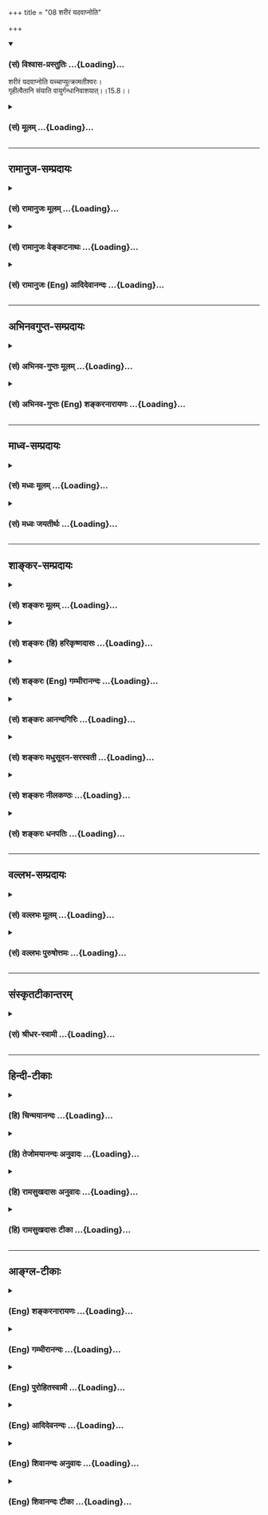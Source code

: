 +++
title = "08 शरीरं यदवाप्नोति"

+++
<div class="js_include" newlevelforh1="3" title="(सं) विश्वास-प्रस्तुतिः" unfilled url="/purANam/mahAbhAratam/06-bhIShma-parva/02-bhagavad-gItA-parva/saMskRtam/vishvAsa-prastutiH/15_puruShottama-yogaH/08_sharIraM_yadavApn.md">
<details open><summary><h3>(सं) विश्वास-प्रस्तुतिः ...{Loading}...</h3></summary>

शरीरं यदवाप्नोति यच्चाप्युत्क्रामतीश्वरः।  
गृहीत्वैतानि संयाति वायुर्गन्धानिवाशयात्।।15.8।।
</details>
</div>
<div class="js_include collapsed" newlevelforh1="3" title="(सं) मूलम्" unfilled url="/purANam/mahAbhAratam/06-bhIShma-parva/02-bhagavad-gItA-parva/saMskRtam/mUlam/15_puruShottama-yogaH/08_sharIraM_yadavApn.md">
<details><summary><h3>(सं) मूलम् ...{Loading}...</h3></summary>

शरीरं यदवाप्नोति यच्चाप्युत्क्रामतीश्वरः।  
गृहीत्वैतानि संयाति वायुर्गन्धानिवाशयात्।।15.8।।
</details>
</div>


_________________
## रामानुज-सम्प्रदायः
<div class="js_include collapsed" newlevelforh1="3" title="(सं) रामानुजः मूलम्" unfilled url="/purANam/mahAbhAratam/06-bhIShma-parva/02-bhagavad-gItA-parva/saMskRtam/rAmAnujaH/mUlam/15_puruShottama-yogaH/08_sharIraM_yadavApn.md">
<details><summary><h3>(सं) रामानुजः मूलम् ...{Loading}...</h3></summary>

।।15.8।।**यत् शरीरम् अवाप्नोति;** यस्मात् शरीराद् **उत्क्रामति;** तत्र
अयम् इन्द्रियाणाम् **ईश्वरः एतानि** इन्द्रियाणि भूतसूक्ष्मैः सह
**गृहीत्वा संयाति। वायुः गन्धान् इव आशयात्** -- यथा वायुः
स्रक्चन्दनकस्तूरिकाद्याशयात् तत्स्थानात् सूक्ष्मावयवैः सह गन्धान्
गृहीत्वा अन्यत्र संयाति तद्वद् इत्यर्थः। कानि पुनः तानि इन्द्रियाणि
इत्याह --

</details>
</div>
<div class="js_include collapsed" newlevelforh1="3" title="(सं) रामानुजः वेङ्कटनाथः" unfilled url="/purANam/mahAbhAratam/06-bhIShma-parva/02-bhagavad-gItA-parva/saMskRtam/rAmAnujaH/venkaTanAthaH/15_puruShottama-yogaH/08_sharIraM_yadavApn.md">
<details><summary><h3>(सं) रामानुजः वेङ्कटनाथः ...{Loading}...</h3></summary>

  
  
।।15.8।। No commentary.

</details>
</div>
<div class="js_include collapsed" newlevelforh1="3" title="(सं) रामानुजः (Eng) आदिदेवानन्दः" unfilled url="/purANam/mahAbhAratam/06-bhIShma-parva/02-bhagavad-gItA-parva/saMskRtam/rAmAnujaH/english/AdidevAnandaH/15_puruShottama-yogaH/08_sharIraM_yadavApn.md">
<details><summary><h3>(सं) रामानुजः (Eng) आदिदेवानन्दः ...{Loading}...</h3></summary>

15.8 Whatever body It acires, and from whatever body It departs, the
lord of the senses, i.e., the self, goes on Its way taking with It the
senses with the subtle elements, just like the wind carrying scents from
place to place. Just as the wind takes away scents with subtle parts
from flower-garlands, sandal, musk and the rest from their places and
moves elsewhere - so does the self. What are these senses; Sri Krsna
explains:

</details>
</div>


_________________
## अभिनवगुप्त-सम्प्रदायः
<div class="js_include collapsed" newlevelforh1="3" title="(सं) अभिनव-गुप्तः मूलम्" unfilled url="/purANam/mahAbhAratam/06-bhIShma-parva/02-bhagavad-gItA-parva/saMskRtam/abhinava-guptaH/mUlam/15_puruShottama-yogaH/08_sharIraM_yadavApn.md">
<details><summary><h3>(सं) अभिनव-गुप्तः मूलम् ...{Loading}...</h3></summary>

।।15.8।। शरीरमिति। अवाप्नोति; गृह्णाति। उत्क्रामति त्यजति एतैः सह। यथा
वायुः सर्वगतो विश्रान्तिधाम पार्थिवं प्राप्य ततो गन्धमानीय स्थानान्तरे
तत्सहित एव संक्रामति; एवं जीवः पुर्यष्टकेन सह।

</details>
</div>
<div class="js_include collapsed" newlevelforh1="3" title="(सं) अभिनव-गुप्तः (Eng) शङ्करनारायणः" unfilled url="/purANam/mahAbhAratam/06-bhIShma-parva/02-bhagavad-gItA-parva/saMskRtam/abhinava-guptaH/english/shankaranArAyaNaH/15_puruShottama-yogaH/08_sharIraM_yadavApn.md">
<details><summary><h3>(सं) अभिनव-गुप्तः (Eng) शङ्करनारायणः ...{Loading}...</h3></summary>

15.8 Sariram etc. Attains to : seizes. Goes up : abandones along with
them. Just as the wind, going everywhere reaches an abode of rest made
of earth and carrying away thence an odour enters just with that into
another place, in the same way does the individual Soul together with
the octad of cities. So far the association of the individual Soul with
them ( the sense organs etc.) at both the stages of creation and of
withdrawal has been described. Now it is being decided that It acts only
in association with them even at the stage of existence which consists
of acts like standing, sitting, contemplating etc. and which is a stage
of receiving objects-

</details>
</div>


_________________
## माध्व-सम्प्रदायः
<div class="js_include collapsed" newlevelforh1="3" title="(सं) मध्वः मूलम्" unfilled url="/purANam/mahAbhAratam/06-bhIShma-parva/02-bhagavad-gItA-parva/saMskRtam/madhvaH/mUlam/15_puruShottama-yogaH/08_sharIraM_yadavApn.md">
<details><summary><h3>(सं) मध्वः मूलम् ...{Loading}...</h3></summary>

।।15.8।। कर्षति इत्युक्ते जीवस्य स्वातन्त्र्यं प्रतीतं तन्निवारयति
शरीरमित्यादिना -- यद्यदा शरीरमवाप्नोति उत्क्रामति च जीवस्तदेश्वर एवैतानि
गृहीत्वा संयाति। यत्र यत्रैव संयुक्तो धाता गर्भं पुनः पुनः। तत्र तत्रैव
वसति न यत्र स्वयमिच्छति इति हि मोक्षधर्मे। भावाभावावपि जानन्गरीयो जानामि
श्रेयो न तु तत्करोमि। आशासु हर्म्यासु हृदासु कुर्वन्यथा नियुक्तोऽस्मि
तथा वहामि इति च। हत्वा जित्वाऽपि मघवन्यः कश्चित्पुरुषायते। अकर्तात्वेव
भवति कर्ता चैव करोति तत् इति च। तद्यथाहाऽनः
सुसमाहितमुत्सर्जद्यायादेवमेवायं शारीर आत्मा
प्राज्ञेनात्मनाऽन्वारूढमुत्सर्जद्याति \[बृ.उ.4।3।35\] इति च श्रुतिः।
वाङ्मनसि सम्पद्यते; मनः प्राणे; प्राणस्तेजसि; तेजः परस्यां देवतायाम्
\[छां.उ.6।8।6\] इति च। गन्धानिव सूक्ष्माणि। भोगोऽस्यापि साधितः
पुरस्तात्।

</details>
</div>
<div class="js_include collapsed" newlevelforh1="3" title="(सं) मध्वः जयतीर्थः" unfilled url="/purANam/mahAbhAratam/06-bhIShma-parva/02-bhagavad-gItA-parva/saMskRtam/madhvaH/jayatIrthaH/15_puruShottama-yogaH/08_sharIraM_yadavApn.md">
<details><summary><h3>(सं) मध्वः जयतीर्थः ...{Loading}...</h3></summary>

।।15.8।। पूर्ववाक्ये जीवस्य प्रकृतत्वात्तदुत्तरमपि तद्विषयमिति
व्याख्यानमसत्; ईश्वरपदरूढार्थपरित्यागदोषात्; इत्याशयवान् सङ्गतिं तावदाह
-- **कर्षती**ति। शरीरावाप्तौ मूलकारणादुत्क्रमणे शरीरात् स्थितौ
गोलकादिभ्यो विषयान्प्रतीन्द्रियाणि जीवः कर्षतीति पूर्वत्रोक्तम्। तथा च
तस्य नियामकान्तरानुक्त्या इन्द्रियकर्षणे स्वातन्त्र्यं प्रतीतं
तदयुक्तम्। पूर्वोक्तविरोधादित्याशङ्क्येश्वरस्यैव
तत्प्रतिपादयंस्तज्जीवस्य स्वातन्त्र्यं निवारयतीत्यर्थः।
श्लोकद्वयोपादानायादिपदम्। अत्र शरीरावाप्त्युत्क्रमणयोरुक्तत्वादीश्वरस्य
तदयोगात्कथमिदं तद्विषयम्। इत्यतो व्याचष्टे -- **यदि**ति। जीव इति
पूर्ववाक्यादनुवर्तते। यदेति श्रवणात्तदेति लभ्यते। एतानीन्द्रियाणि संयाति
शरीरं लोकान्तरं च। कुतोऽयमर्थ इत्यतो जीवस्य शरीरप्राप्तौ
तावदीश्वराधीनत्वे प्रमाणसम्मतिमाह -- **यत्रे**ति। संयुक्तः प्रेरकत्वेन
संयुक्तः परमेश्वरो यत्र यत्रैव योनौ गर्भं धाता तत्र तत्रैव वसति जीवः।
प्रवृत्तावपीश्वराधीनत्वे जीवस्य प्रमाणसंवादमाह -- **भावे**ति। भावाभावौ
लौकिके शुभाशुभे गरीयः श्रेयो मोक्षमपि; तथापि तन्न करोमि साधयितुं न
स्वतन्त्रोऽस्मि; किन्तु आशासु दिक्षु हर्म्यासु हर्म्येषु ह्रदासु ह्रदेषु
तास्ताः क्रियाः कुर्वन्निव प्रतीयमानोऽहं यथेश्वरेण नियुक्तोऽस्मि तथा तथा
तां वहामि। हननादिक्रियाः कृत्वा यः कश्चित्
परमपुरुषवत्स्वातन्त्र्यमात्मनो मन्यते सोऽप्यकर्तैव भवति
यतस्तद्धननादिकर्तेश्वर एव करोति। शरीरोत्क्रमणमपीश्वराधीनमित्यत्र
श्रुतिसम्मतिमाह -- **तद्यथे**ति। अनः शकटम्। सुसमाहितं
पुरुषेण,सम्यगधिष्ठितमुत्सर्जद्ग्रामादिकमुत्सृजच्छारीर आत्मा जीवः
प्राज्ञेनात्मना परमात्मना अन्वारूढोऽधिष्ठितः। उत्सर्जत् शरीरमुत्सृजन्।
वागित्यनेनोत्क्रमणे परदेवतावागादीन्याकर्षतीत्युच्यते।
अनेकेष्वाकृष्यमाणेषु सत्सु गन्धोपादानेऽभिप्रायमाह -- **गन्धानिवे**ति।
गन्धवतः पुष्पाद्यवयवानित्यर्थः। ननु श्रोत्रमित्यादिना
विषयभोगोऽस्योच्यते; न चेश्वरस्यासावस्ति; किन्तु जीवस्यैव
तत्कथमिदमीश्वरविषयं इत्यत आह -- **भोग** इति। पुरस्तात् सप्तमे।

</details>
</div>


_________________
## शाङ्कर-सम्प्रदायः
<div class="js_include collapsed" newlevelforh1="3" title="(सं) शङ्करः मूलम्" unfilled url="/purANam/mahAbhAratam/06-bhIShma-parva/02-bhagavad-gItA-parva/saMskRtam/shankaraH/mUlam/15_puruShottama-yogaH/08_sharIraM_yadavApn.md">
<details><summary><h3>(सं) शङ्करः मूलम् ...{Loading}...</h3></summary>

।।15.8।। --,**यच्चापि** यदा चापि **उत्क्रामति ईश्वरः** देहादिसंघातस्वामी
जीवः; तदा कर्षति इति श्लोकस्य द्वितीयपादः अर्थवशात् प्राथम्येन संबध्यते।
यदा च पूर्वस्मात् शरीरात् शरीरान्तरम् **अवाप्नोति** तदा **गृहीत्वा
एतानि** मनःषष्ठानि इन्द्रियाणि **संयाति** सम्यक् याति गच्छति। किमिव इति;
आह -- **वायुः** पवनः **गन्धानिव आशयात्** पुष्पादेः।। कानि पुनः तानि --,

</details>
</div>
<div class="js_include collapsed" newlevelforh1="3" title="(सं) शङ्करः (हि) हरिकृष्णदासः" unfilled url="/purANam/mahAbhAratam/06-bhIShma-parva/02-bhagavad-gItA-parva/saMskRtam/shankaraH/hindI/harikRShNadAsaH/15_puruShottama-yogaH/08_sharIraM_yadavApn.md">
<details><summary><h3>(सं) शङ्करः (हि) हरिकृष्णदासः ...{Loading}...</h3></summary>

।।15.8।। किस कालमें ( आकर्षित करता है )  
  
जब यह देहादिसंघातका स्वामी जीवात्मा शरीरको छोड़कर जाता है तब ( इनको )
आकर्षित करता है। ,पहले और इस श्लोकके अर्थकी संगतिके वशसे श्लोकके दूसरे
पादकी व्याख्या पहले की गयी है। तथा जब यह जीवात्मा; पहले शरीरसे ( निकलकर
) दूसरे शरीरको पाता है; तब मनसहित इन छः इन्द्रियोंको साथ लेकर जाता है।
कैसे लेकर जाता है सो बतलाते हैं -- जैसे वायु गन्धके स्थानोंसे यानी
पुष्पादिसे गन्धको लेकर जाता है; वैसे ही।

</details>
</div>
<div class="js_include collapsed" newlevelforh1="3" title="(सं) शङ्करः (Eng) गम्भीरानन्दः" unfilled url="/purANam/mahAbhAratam/06-bhIShma-parva/02-bhagavad-gItA-parva/saMskRtam/shankaraH/english/gambhIrAnandaH/15_puruShottama-yogaH/08_sharIraM_yadavApn.md">
<details><summary><h3>(सं) शङ्करः (Eng) गम्भीरानन्दः ...{Loading}...</h3></summary>

15.8 Yat, when; isvarah, the master of the aggregate of the body etc.,
the individual soul; utkramati, leaves the body, then he draws. Thus,
the second arter of the verse is treated first for the sake of
consistency. \[When the soul leaves the body, then it draws the organs
(see previous verses) from that body. In this way, the second arter of
the present verse is treated first, because going to another body
follows the leaving of the earlier one.-M.S.\] Ca api, and even; yat,
when; it avapnoti, assumes a body other than the earlier one; then,
grahitva, taking; etani, these, the organs with the mind as their sixth;
samyati, he leaves, goes away totally \[Samyak, totally-without
returning in any way to the earlier body.-M.S.\] Like what; In reply the
Lord says: iva, as; vayuh, the wind (carries away); gandhan, odours;
asayat, from their receptacles-flowers etc. Which, again, are those
(organs);

</details>
</div>
<div class="js_include collapsed" newlevelforh1="3" title="(सं) शङ्करः आनन्दगिरिः" unfilled url="/purANam/mahAbhAratam/06-bhIShma-parva/02-bhagavad-gItA-parva/saMskRtam/shankaraH/AnandagiriH/15_puruShottama-yogaH/08_sharIraM_yadavApn.md">
<details><summary><h3>(सं) शङ्करः आनन्दगिरिः ...{Loading}...</h3></summary>

।।15.8।। स्वस्थाने स्थितानामिन्द्रियाणां जीवेनाकर्षणस्य कालं पृच्छति --
**कस्मिन्निति।** जीवस्योत्क्रान्तिर्नेश्वरस्येत्याशङ्क्येश्वरशब्दार्थमाह
-- **देहादीति।** उत्क्रान्त्यनन्तरभाविनी गतिरित्येतदर्थवशादित्युक्तम्।
अवशिष्टानि श्लोकाक्षराण्याचष्टे -- **यदाचेति।**

</details>
</div>
<div class="js_include collapsed" newlevelforh1="3" title="(सं) शङ्करः मधुसूदन-सरस्वती" unfilled url="/purANam/mahAbhAratam/06-bhIShma-parva/02-bhagavad-gItA-parva/saMskRtam/shankaraH/madhusUdana-sarasvatI/15_puruShottama-yogaH/08_sharIraM_yadavApn.md">
<details><summary><h3>(सं) शङ्करः मधुसूदन-सरस्वती ...{Loading}...</h3></summary>

।।15.8।। कस्मिन्काले कर्षतीत्युच्यते -- शरीरमिति। यत् यदा उत्क्रामति
बहिर्निर्गच्छति ईश्वरो देहेन्द्रियसंघातस्य स्वामी जीवस्तदा यतो
देहादुत्क्रामति ततो मनःषष्ठानीन्द्रियाणि कर्षतीति द्वितीयपादस्य
प्रथममन्वयः। उत्क्रमणोत्तरभावित्वाद्गमनस्य। न केवलं कर्षत्येव किंतु यत्
यदा च पूर्वस्माच्छरीराच्छरीरान्तरमवाप्नोति तदैतानि मनःषष्ठानीन्द्रियाणि
गृहीत्वा संयात्यपि सम्यक् पुनरागमनराहित्येन। गच्छत्यपि शरीरे
सत्येवेन्द्रियग्रहणे दृष्टान्तः आशयात्कुसुमादैः
स्थानाद्गन्धान्गन्धात्मकान्सूक्ष्मानंशान्गृहीत्वा यथा वायुर्याति तद्वत्।

</details>
</div>
<div class="js_include collapsed" newlevelforh1="3" title="(सं) शङ्करः नीलकण्ठः" unfilled url="/purANam/mahAbhAratam/06-bhIShma-parva/02-bhagavad-gItA-parva/saMskRtam/shankaraH/nIlakaNThaH/15_puruShottama-yogaH/08_sharIraM_yadavApn.md">
<details><summary><h3>(सं) शङ्करः नीलकण्ठः ...{Loading}...</h3></summary>

।।15.8।। तथैतान्येव आशयात् स्वलयस्थानात् गृहीत्वा संयाति विषयदेशं
प्रतिगच्छति प्रबोधसर्गव्युत्थानकालेषु। तत्र दृष्टान्तः।
वायुर्गन्धानिवाशयात्। गन्धाशयात्पुष्पात्।

</details>
</div>
<div class="js_include collapsed" newlevelforh1="3" title="(सं) शङ्करः धनपतिः" unfilled url="/purANam/mahAbhAratam/06-bhIShma-parva/02-bhagavad-gItA-parva/saMskRtam/shankaraH/dhanapatiH/15_puruShottama-yogaH/08_sharIraM_yadavApn.md">
<details><summary><h3>(सं) शङ्करः धनपतिः ...{Loading}...</h3></summary>

।।15.8।। कस्मिन्काले कर्षतीत्यपेक्षायां स्वस्थाने स्थितानां इन्द्रियाणां
जीवेनाकर्षणस्य कालमाह -- शरीरमिति। पाठक्रमादर्थक्रमो बलीयान् इति
न्यायेनेश्वरो देहासिसंघातस्वामी जीवो यत् यदाप्युत्क्रामति
शरीराद्वहिर्निर्गच्छति तदा मनःषष्ठानीन्द्रियाणि कर्षतीति श्लोकस्य
द्वितीयः पातोऽर्थवशात्प्राथम्येन संबध्यते। यदाच
पूर्वस्माच्छरीराच्छरीरान्तरं प्राप्नोति तदा एतानि मनःषष्ठेन्द्रियाणि
गृहीत्वा संयाति सभ्यग्ग्च्छति। तत्र दृष्टान्तः। आशयात्पुष्पादेः
स्थानाद्गन्धान्गृहीत्वा यथा वायुः पवनः संयति तद्वत्।

</details>
</div>


_________________
## वल्लभ-सम्प्रदायः
<div class="js_include collapsed" newlevelforh1="3" title="(सं) वल्लभः मूलम्" unfilled url="/purANam/mahAbhAratam/06-bhIShma-parva/02-bhagavad-gItA-parva/saMskRtam/vallabhaH/mUlam/15_puruShottama-yogaH/08_sharIraM_yadavApn.md">
<details><summary><h3>(सं) वल्लभः मूलम् ...{Loading}...</h3></summary>

।।15.8।। शरीरं यदवाप्नोति। यस्माच्छरीरादुत्क्रामति
तत्रायमिन्द्रियाणामीश्वरः एतानीन्द्रियाणि भूतसूक्ष्मैः सह गृहीत्वा
संयाति। यथा वायुः कस्तूरिकाद्याशयात्तत्स्थानात्सूक्ष्मावयवैः सह गन्धान्
गृहीत्वाऽन्यत्र संयाति तद्वत्। एतदेव प्रपञ्चितंउत्क्रान्तिगत्या गतीनां
स्वात्मना चोत्तरयोः \[ब्र.सू.2।3।1\] इति सूत्रेषु।

</details>
</div>
<div class="js_include collapsed" newlevelforh1="3" title="(सं) वल्लभः पुरुषोत्तमः" unfilled url="/purANam/mahAbhAratam/06-bhIShma-parva/02-bhagavad-gItA-parva/saMskRtam/vallabhaH/puruShottamaH/15_puruShottama-yogaH/08_sharIraM_yadavApn.md">
<details><summary><h3>(सं) वल्लभः पुरुषोत्तमः ...{Loading}...</h3></summary>

  
  
।।15.8।। तदेव विस्तरेणाऽऽह -- शरीरमिति। ईश्वरः मूलभूतो जीवो यत् यदा
शरीरभोगार्थमवाप्नोति; च पुनः यदा भोगसमाप्तौ उत्क्रामति तदा एतानि
पूर्वोक्तानीन्द्रियाणि स्वभोगार्थकानि सूक्ष्माणि संस्कारात्मकानि
गृहीत्वैव सम्यक् स्वांशजीवभावेन सह याति प्राप्नोति। तत्र दृष्टान्तमाह
वायुः आशयात् पुष्पादितो गन्धान् सूक्ष्मांशानिव।  
  

</details>
</div>


_________________
## संस्कृतटीकान्तरम्
<div class="js_include collapsed" newlevelforh1="3" title="(सं) श्रीधर-स्वामी" unfilled url="/purANam/mahAbhAratam/06-bhIShma-parva/02-bhagavad-gItA-parva/saMskRtam/shrIdhara-svAmI/15_puruShottama-yogaH/08_sharIraM_yadavApn.md">
<details><summary><h3>(सं) श्रीधर-स्वामी ...{Loading}...</h3></summary>

।।15.8।। तान्याकृष्य किं करोतीत्यत्राह **-- शरीरमिति।** यदा शरीरान्तरं
कर्मवशादवाप्नोति यतश्च शरीरादुत्क्रामति ईश्वरो देहादीनां स्वामी तदा
पूर्वस्माच्छरीरादेतानि गृहीत्वा तच्छरीरान्तरं सम्यग्याति। शरीरे
सत्यपीन्द्रियग्रहणे दृष्टान्तः। आशयात्स्वस्थानात्कुसुमादेः सकाशात्
गन्धान्गन्धवतः सूक्ष्मानंशान्गृहीत्वा यथा वायुर्गच्छति तद्वत्।

</details>
</div>


_________________
## हिन्दी-टीकाः
<div class="js_include collapsed" newlevelforh1="3" title="(हि) चिन्मयानन्दः" unfilled url="/purANam/mahAbhAratam/06-bhIShma-parva/02-bhagavad-gItA-parva/hindI/chinmayAnandaH/15_puruShottama-yogaH/08_sharIraM_yadavApn.md">
<details><summary><h3>(हि) चिन्मयानन्दः ...{Loading}...</h3></summary>

।।15.8।। देहेन्द्रियादि का ईश्वर अर्थात् स्वामी है जीव। जब तक वह किसी एक
देह मे रहता है; तब तक सूक्ष्म शरीर (इन्द्रियाँ और अन्तकरण) को धारण किये
रहता है और असंख्य प्रकार के कर्म करता है। अपनी वासनाओं के अनुसार वह कर्म
करता है और फिर कर्मो के नियमानुसार विविध फलों को भोगने के लिये उसे
अन्यान्य शरीर ग्रहण करने पड़ते हैं। तब एक शरीर का त्याग करते समय वह
सूक्ष्म शरीर को समेट लेता है और अन्य शरीर में जा कर पुन उसके द्वारा
पूर्ववत् व्यवहार करता है। सूक्ष्म शरीर का स्थूल शरीर से सदा के लिये वियोग
स्थूल शरीर के लिये मृत्यु है। मृत देह का आकार पूर्ववत् दिखाई देता
है;किन्तु विषय ग्रहण; अनुभव तथा विचार ग्रहण करने की क्षमता उसमे नहीं
होती; क्योंकि ये समस्त कार्य सूक्ष्म शरीर के होते हैं। जीव की उपस्थिति
से ही देह को एक व्यक्ति के रूप में स्थान प्राप्त होता है। जिस प्रकार
प्रवाहित किया हुआ वायु पुष्प; चन्दन; इत्र आदि सुगन्धित वस्तुओं की सुगन्ध
को एक स्थान से अन्य स्थान बहा कर ले जाता है; उसी प्रकार जीव समस्त
इन्द्रियादि को लेकर जाता है। वायु और सुगन्ध दृष्टिगोचर नहीं होते; उसी
प्रकार देह को त्यागते हुये सूक्ष्म जीव को भी नेत्रों से नहीं देखा जा
सकता है। जीव की समस्त वासनाएं भी उसी के साथ रहती हैं। इस श्लोक में जीव को
देहादि संघात का ईश्वर कहने का अभिप्राय केवल इतना ही है कि उसी की
उपस्थिति में विषय ग्रहण; विचार आदि का व्यवहार सुचारु रूप से चलता रहता
है। वह इन उपाधियों का शासक और नियामक है। जिस प्रकार; किसी शासकीय अधिकारी
का स्थानान्तर होने पर वह अपने घर की समस्त वस्तुओं को सन्दूकों में रखकर
अपने नये स्थान पर पहुँचता है। तत्पश्चात्; वहाँ पुन अपने सामान को खोलकर
नये गृह को सजाता है। ठीक इसी प्रकार जीवात्मा भी एक स्थूल शरीर को त्यागते
समय समस्त इन्द्रियादि को एकत्रित कर शरीर को त्याग देता है; और फिर नवीन
शरीर को धारण कर पुन सूक्ष्म शरीर के द्वारा समस्त व्यवहार करने लगता है।
वेदान्त मे शरीर को भोगायतन कहते हैं। उपर्युक्त श्लोक वस्तुत उपनिषदों के
ही सिद्धान्तों का ही सारांश है। वे इन्द्रियाँ कौन सी हैं सुनो

</details>
</div>
<div class="js_include collapsed" newlevelforh1="3" title="(हि) तेजोमयानन्दः अनुवादः" unfilled url="/purANam/mahAbhAratam/06-bhIShma-parva/02-bhagavad-gItA-parva/hindI/tejomayAnandaH/anuvAdaH/15_puruShottama-yogaH/08_sharIraM_yadavApn.md">
<details><summary><h3>(हि) तेजोमयानन्दः अनुवादः ...{Loading}...</h3></summary>

।।15.8।। जब (देहादि का) ईश्वर (जीव) (एक शरीर से) उत्क्रमण करता है, तब इन
(इन्द्रियों और मन) को ग्रहण कर अन्य शरीर में इस प्रकार ले जाता है, जैसे
गन्ध के आश्रय (फूलादि) से गन्ध को वायु ले जाता है।।

</details>
</div>
<div class="js_include collapsed" newlevelforh1="3" title="(हि) रामसुखदासः अनुवादः" unfilled url="/purANam/mahAbhAratam/06-bhIShma-parva/02-bhagavad-gItA-parva/hindI/rAmasukhadAsaH/anuvAdaH/15_puruShottama-yogaH/08_sharIraM_yadavApn.md">
<details><summary><h3>(हि) रामसुखदासः अनुवादः ...{Loading}...</h3></summary>

।।15.8।। जैसे वायु गन्धके स्थानसे गन्धको ग्रहण करके ले जाती है, ऐसे ही
शरीरादिका स्वामी बना हुआ जीवात्मा भी जिस शरीरको छोड़ता है, वहाँसे मनसहित
इन्द्रियोंको ग्रहण करके फिर जिस शरीरको प्राप्त होता है, उसमें चला जाता
है।

</details>
</div>
<div class="js_include collapsed" newlevelforh1="3" title="(हि) रामसुखदासः टीका" unfilled url="/purANam/mahAbhAratam/06-bhIShma-parva/02-bhagavad-gItA-parva/hindI/rAmasukhadAsaH/TIkA/15_puruShottama-yogaH/08_sharIraM_yadavApn.md">
<details><summary><h3>(हि) रामसुखदासः टीका ...{Loading}...</h3></summary>

।।15.8।।***व्याख्या --***  **वायुर्गन्धानिवाशयात् --** जिस प्रकार वायु
इत्रके फोहेसे गन्ध ले जाती है किन्तु वह गन्ध स्थायीरूपसे वायुमें नहीं
रहती क्योंकि वायु और गन्धका सम्बन्ध नित्य नहीं है; इसी प्रकार
इन्द्रियाँ; मन; बुद्धि; स्वभाव आदि(सूक्ष्म और कारण -- दोनों शरीरों) को
अपना माननेके कारण जीवात्मा उनको साथ लेकर दूसरी योनिमें जाता है। जैसे वायु
तत्त्वतः गन्धसे निर्लिप्त है; ऐसे ही जीवात्मा भी तत्त्वतः मन;
इन्द्रियाँ; शरीरादिसे निर्लिप्त है परन्तु इन मन; इन्द्रियाँ; शरीरादिमें
मैंमेरेपनकी मान्यता होनेके कारण वह (जीवात्मा) इनका आकर्षण करता है। जैसे
वायु आकाशका कार्य होते हुए भी पृथ्वीके अंश गन्धको साथ लिये घूमती है; ऐसे
ही जीवात्मा परमात्माका सनातन अंश होते हुए भी प्रकृतिके कार्य (प्रतिक्षण
बदलनेवाले) शरीरोंको साथ लिये भिन्नभिन्न योनियोंमें घूमता है। जड होनेके
कारण वायुमें यह विवेक नहीं है कि वह गन्धको ग्रहण न करे परन्तु जीवात्माको
तो यह विवेक और सामर्थ्य मिला हुआ है कि वह जब चाहे; तब शरीरसे सम्बन्ध
मिटा सकता है। भगवान्ने मनुष्यमात्रको यह स्वतन्त्रता दे रखी है कि वह चाहे
जिससे सम्बन्ध जोड़ सकता है और चाहे जिससे सम्बन्ध तोड़ सकता है। अपनी भूल
मिटानेके लिये केवल अपनी मान्यता बदलनेकी आवश्यकता है कि प्रकृतिके अंश इन
स्थूल; सूक्ष्म और कारणशरीरोंसे मेरा (जीवात्मका) कोई सम्बन्ध नहीं है। फिर
जन्ममरणके बन्धनसे सहज ही मुक्ति है।  
  
भगवान्ने यहाँ तीन शब्द दृष्टान्तके रूपमें दिये हैं -- (1) वायु; (2) गन्ध
और (3) आशय। आशय कहते हैं स्थानको जैसे -- जलाशय (जलआशय) अर्थात् जलका
स्थान। यहाँ आशय नाम स्थूलशरीरका है। जिस प्रकार गन्धके स्थान (आशय) इत्रके
फोहेसे वायु गन्ध ले जाती है और फोहा पीछे पड़ा रहता है; इसी प्रकार
वायुरूप जीवात्मा गन्धरूप सूक्ष्म और कारणशरीरोंको साथ लेकर जाता है; तब
गन्धका आशयरूप स्थूलशरीर पीछे रह जाता है।**शरीरं यदवाप्नोति ৷৷.
गृहीत्वैतानि संयाति --** यहाँ **ईश्वरः** पद जीवात्माका वाचक है। इस
जीवात्मासे तीन खास भूलें हो रही हैं --,(1) अपनेको मन; बुद्धि; शरीरादि जड
पदार्थोंका स्वामी मानता है; पर वास्तवमें बन जाता है स्वयं उनका दास।  
  
(2) अपनेको उन जड पदार्थोंका स्वामी मान लेनेके कारण अपने वास्तविक स्वामी
परमात्माको भूल जाता है।  
  
(3) जड पदार्थोंसे माने हुए सम्बन्धका त्याग करनेमें स्वाधीन होनेपर भी
उनका त्याग नहीं करता। परमात्माने जीवात्माको शरीरादि सामग्रीका सदुपयोग
करनेकी स्वाधीनता दी है। उनका सदुपयोग करके अपना उद्धार करनेके लिये ये
वस्तुएँ दी हैं; उनका स्वामी बननेके लिये नहीं। परन्तु जीवसे यह बहुत बड़ी
भूल होती है कि वह उस सामग्रीका सदुपयोग नहीं करता प्रत्युत अपनेको उनका
मालिक मान लेता है; पर वास्तवमें उनका गुलाम बन जाता है। जीवात्मा जड
पदार्थोंसे माने हुए सम्बन्धका त्याग तभी कर सकता है; जब उसे यह मालूम हो
जाय कि इनका मालिक बननेसे मैं सर्वथा पराधीन हो गया हूँ और मेरा पतन हो गया
है। यह जिनका मालिक बनता है; उनकी गुलामी इसमें आ ही जाती है। इसे केवल वहम
होता है कि मैं इनका मालिक हूँ। जड पदार्थोंका मालिक बन जानेसे एक तो इसे
उन पदार्थोंकी कमी का अनुभव होता है और दूसरा यह अपनेको अनाथ मान लेता
है। जिसे मालिकपना या अधिकार प्यारा लगता है; वह परमात्माको प्राप्त नहीं कर
सकता क्योंकि जो किसी व्यक्ति; वस्तु; पद आदिका स्वामी बनता है; वह अपने
स्वामीको भूल जाता है -- यह नियम है। उदाहरणार्थ; जिस समय बालक केवल माँको
अपना मानकर उसे ही चाहता है; उस समय वह माँके बिना रह ही नहीं सकता। किन्तु
वही बालक जब बड़ा होकर गृहस्थ बन जाता है और अपनेको स्त्री; पुत्र आदिका
स्वामी मानने लगता है; तब उसी माँका पास रहना उसे सुहाता नहीं। यह स्वामी
बननेका ही परिणाम है इसी प्रकार यह जीवात्मा भी शरारीदि जड पदार्थोंका
स्वामी (ईश्वर) बनकर अपने वास्तविक स्वामी परमात्माको भूल जाता है -- उनसे
विमुख हो जाता है। जबतक यह भूल या विमुखता रहेगी; तबतक जीवात्मा दुःख पाता
ही रहेगा।**ईश्वरः** पदके साथ **अपि** पद एक विशेष अर्थ रखता है कि यह
ईश्वर बना जीवात्मा वायुके समान असमर्थ; जड और पराधीन नहीं है। इस
जीवात्मामें ऐसी सामर्थ्य और विवेक है कि यह जब चाहे; तब माने हुए
सम्बन्धको छोड़ सकता है और परमात्माके साथ नित्य सम्बन्धका अनुभव कर सकता
है। परन्तु संयोगजन्य सुखकी लोलुपताके कारण यह संसारसे माने हुए सम्बन्धको
छोड़ता नहीं और छोड़ना चाहता भी नहीं। जडता(शरीरादि) से तादात्म्य छूटनेपर
जीवात्मा (गन्धकी तरह) शरीरोंको साथ ले जा सकता ही नहीं।  
  
जीवको दो शक्तियाँ प्राप्त हैं -- (1) प्राणशक्ति; जिससे श्वासोंका आवागमन
होता है और (2) इच्छाशक्ति; जिससे भोगोंको पानेकी इच्छा करता है।
प्राणशक्ति हरदम (श्वासोच्छ्वासके द्वारा) क्षीण होती रहती है।
प्राणशक्तिका खत्म होना ही मृत्यु कहलाती है। जडका संग करनेसे कुछ करने और
पानेकी इच्छा बनी रहती है। प्राणशक्तिके रहते हुए इच्छाशक्ति अर्थात् कुछ
करने और पानेकी इच्छा मिट जाय; तो मनुष्य जीवन्मुक्त हो जाता है।
प्राणशक्ति नष्ट हो जाय और इच्छाएँ बनी रहें; तो दूसरा जन्म लेना ही पड़ता
है। नया शरीर मिलनेपर इच्छाशक्ति तो वही (पूर्वजन्मकी) रहती है; प्राणशक्ति
नयी मिल जाती है। प्राणशक्तिका व्यय इच्छाओंको मिटानेमें होना चाहिये।
निःस्वार्थभावसे सम्पूर्ण प्राणियोंके हितमें रत रहनेसे इच्छाएँ
सुगमतापूर्वक मिट जाती हैं। यहाँ **गृहीत्वा** पदका तात्पर्य है -- जो अपने
नहीं हैं; उनसे राग; ममता; प्रियता करना। जिन मन; इन्द्रियोंके साथ अपनापन
करके जीवात्मा उनको साथ लिये फिरता है; वे मन; इन्द्रियाँ कभी नहीं कहतीं
कि हम तुम्हारी हैं और तुम हमारे हो। इनपर जीवात्माका शासन भी चलता नहीं
जैसा चाहे वैसा रख सकता नहीं; परिवर्तन कर सकता नहीं फिर भी इनके साथ
अपनापन रखता है; जो कि भूल ही है। वास्तवमें यह अपनेपनका (राग; ममतायुक्त)
सम्बन्ध ही बाँधनेवाला होता है। वस्तु हमें प्राप्त हो या न हो; बढ़िया हो
या घटिया हो; हमारे काममें आये या न आये; दूर हो या पास हो,यदि उस वस्तुको
हम अपनी मानते हैं तो उससे हमारा सम्बन्ध बना हुआ ही है। अपनी तरफसे छोड़े
बिना शरीरादिमें ममताका सम्बन्ध मरनेपर भी नहीं छूटता। इसलिये मृत शरीरकी
हड्डियोंको गङ्गाजीमें डालनेसे उस जीवकी आगे गति होती है। इस माने हुए
सम्बन्धको छोड़नेमें हम सर्वथा स्वतन्त्र तथा सबल हैं। यदि शरीरके रहते हुए
ही हम उससे अपनापन हटा दें; तो जीतेजी ही मुक्त हो जायँजो अपना नहीं है;
उसको अपना मानना और जो अपना है; उसको अपना न मानना -- यह बहुत ब़ड़ा दोष
है; जिसके कारण ही पारमार्थिक मार्गमें उन्नति नहीं होती।  
  
इस श्लोकमें आया **एतानि** पद सातवें श्लोकके **मनःषष्ठानीन्द्रियाणि**
(पाँच ज्ञानेन्द्रियाँ तथा मन) का वाचक है। यहाँ **एतानि** पदको सत्रह
तत्त्वोंके समुदायरूप सूक्ष्मशरीर एवं कारणशरीर(स्वभाव) का भी द्योतक मानना
चाहिये। इस सबको ग्रहण करके जीवात्मा दूसरे शरीरमें जाता है। जैसे मनुष्य
पुराने वस्त्रोंका त्याग करके नये वस्त्र धारण करता है; ऐसे ही जीवात्मा
पुराने शरीरका त्याग करके नये शरीरको प्राप्त होता है (गीता 2। 22)।  
  
वास्तवमें शुद्ध चेतन(आत्मा)का किसी शरीरको प्राप्त करना और उसका त्याग
करके दूसरे शरीरमें जाना हो नहीं सकता क्योंकि आत्मा अचल और समानरूपसे
सर्वत्र व्याप्त है (गीता 2। 17; 24)। शरीरोंका ग्रहण और त्याग परिच्छिन्न
(एकदेशीय) तत्त्वके द्वारा ही होना सम्भव है; जबकि आत्मा कभी किसी भी
देशकालादिमें परिच्छिन्न नहीं हो सकता। परन्तु जब यह आत्मा प्रकृतिके कार्य
शरीरसे तादात्म्य कर लेता है अर्थात् प्रकृतिस्थ हो जाता है; तब (स्थूल;
सूक्ष्म और कारण -- तीनों शरीरोंमें अपनेको तथा अपनेमें तीनों शरीरोंको
धारण करने अर्थात् उनमें अपनापन करनेसे) वह प्रकृतिके कार्य शरीरोंका
ग्रहणत्याग करने लगता है। तात्पर्य यह है कि शरीरको मैं और मेरा मान लेने
कारण आत्मा सूक्ष्मशरीरके आनेजानेको अपना आनाजाना मान लेता है। जब
प्रकृतिके कार्य शरीरसे तादात्म्य मिट जाता है अर्थात् स्थूल; सूक्ष्म और
कारणशरीरसे आत्माका माना हुआ सम्बन्ध नहीं रहता तब ये शरीर अपने कारणभूत
समष्टि तत्त्वोंमें लीन हो जाते हैं। तात्पर्य यह है कि पुनर्जन्मका मूल
कारण जीवका शरीरसे माना हुआ तादात्म्य ही है।  
  
***सम्बन्ध --***  अब भगवान् सातवें श्लोकमें आये हुए
मनःषष्ठानीन्द्रियाणि पदका खुलासा करते हैं।

</details>
</div>


_________________
## आङ्ग्ल-टीकाः
<div class="js_include collapsed" newlevelforh1="3" title="(Eng) शङ्करनारायणः" unfilled url="/purANam/mahAbhAratam/06-bhIShma-parva/02-bhagavad-gItA-parva/english/shankaranArAyaNaH/15_puruShottama-yogaH/08_sharIraM_yadavApn.md">
<details><summary><h3>(Eng) शङ्करनारायणः ...{Loading}...</h3></summary>

15.8. Whatsoever body he attains to and also from whatsoever He goes up,
the Lord proceeds taking them with Him just as the wind takes odours
from their receptacle.

</details>
</div>
<div class="js_include collapsed" newlevelforh1="3" title="(Eng) गम्भीरानन्दः" unfilled url="/purANam/mahAbhAratam/06-bhIShma-parva/02-bhagavad-gItA-parva/english/gambhIrAnandaH/15_puruShottama-yogaH/08_sharIraM_yadavApn.md">
<details><summary><h3>(Eng) गम्भीरानन्दः ...{Loading}...</h3></summary>

15.8 When the master leaves it and even when he assumes a body, he
departs taking these, as wind (carries away) odours from their
receptacles.

</details>
</div>
<div class="js_include collapsed" newlevelforh1="3" title="(Eng) पुरोहितस्वामी" unfilled url="/purANam/mahAbhAratam/06-bhIShma-parva/02-bhagavad-gItA-parva/english/purohitasvAmI/15_puruShottama-yogaH/08_sharIraM_yadavApn.md">
<details><summary><h3>(Eng) पुरोहितस्वामी ...{Loading}...</h3></summary>

15.8 When the Supreme Lord enters a body or leaves it, He gathers these
senses together and travels on with them, as the wind gathers perfume
while passing through the flowers.

</details>
</div>
<div class="js_include collapsed" newlevelforh1="3" title="(Eng) आदिदेवनन्दः" unfilled url="/purANam/mahAbhAratam/06-bhIShma-parva/02-bhagavad-gItA-parva/english/AdidevanandaH/15_puruShottama-yogaH/08_sharIraM_yadavApn.md">
<details><summary><h3>(Eng) आदिदेवनन्दः ...{Loading}...</h3></summary>

15.8 Whatever body Its lord acires and from whatever body It departs, It
goes on Its way, taking these senses as the wind carrying scents from
their places.

</details>
</div>
<div class="js_include collapsed" newlevelforh1="3" title="(Eng) शिवानन्दः अनुवादः" unfilled url="/purANam/mahAbhAratam/06-bhIShma-parva/02-bhagavad-gItA-parva/english/shivAnandaH/anuvAdaH/15_puruShottama-yogaH/08_sharIraM_yadavApn.md">
<details><summary><h3>(Eng) शिवानन्दः अनुवादः ...{Loading}...</h3></summary>

15.8 When the Lord (as the individual soul) obtains a body and when He
leaves it, He takes these and goes (with them) as the wind takes the
scents from their seats (flowers, etc.).

</details>
</div>
<div class="js_include collapsed" newlevelforh1="3" title="(Eng) शिवानन्दः टीका" unfilled url="/purANam/mahAbhAratam/06-bhIShma-parva/02-bhagavad-gItA-parva/english/shivAnandaH/TIkA/15_puruShottama-yogaH/08_sharIraM_yadavApn.md">
<details><summary><h3>(Eng) शिवानन्दः टीका ...{Loading}...</h3></summary>

15.8 शरीरम् a body; यत् when; अवाप्नोति obtains; यत् when; च and; अपि
also; उत्क्रामति leaves; ईश्वरः the Lord; गृहीत्वा taking; एतानि these;
संयाति goes; वायुः the wind; गन्धान् the scents; इव as; आशयात् from
(their) seats (the flowers).Commentary Here is a description of how the
subtle body leaves the gross body.When the Jiva; the Lord of the
aggregate of the body and the rest takes up this body he brings in with
him the mind and the senses when he leavs the body at its dissolution he
takes with him the senses and the mind; just as the wind carries with it
the fragrance from the flowers. Wherever he goes and whatever form he
assumes he again operates through these senses and the mind.Lord Jiva;
the Lord of the aggregate of the body and the rest.The Self appears to
be an agent or an enjoyer only when he possesses or assumes a body.

</details>
</div>
